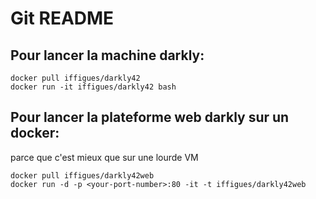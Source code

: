 # Git README

## Pour lancer la machine darkly: 

```
docker pull iffigues/darkly42
docker run -it iffigues/darkly42 bash
```

## Pour lancer la plateforme web darkly sur un docker: 

parce que c'est mieux que sur une lourde VM

```
docker pull iffigues/darkly42web
docker run -d -p <your-port-number>:80 -it -t iffigues/darkly42web
```


